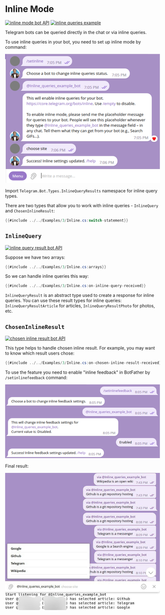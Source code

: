 # Inline Mode

[![inline mode bot API](https://img.shields.io/badge/Bot_API_Object-Inline%20Mode-blue.svg?style=flat-square)](https://core.telegram.org/bots/api#inline-mode)
[![inline queries example](https://img.shields.io/badge/Examples-Inline%20Queries-green?style=flat-square)](https://github.com/TelegramBots/Telegram.Bot.Examples/blob/master/Telegram.Bot.Examples.InlineQueries/Program.cs)

Telegram bots can be queried directly in the chat or via inline queries.

To use inline queries in your bot, you need to set up inline mode by command:

![/setinline command in BotFather](docs/shot-setinline_command.png)

Import `Telegram.Bot.Types.InlineQueryResults` namespace for inline query types.

There are two types that allow you to work with inline queries - `InlineQuery` and `ChosenInlineResult`:

```c#
{{#include ../../Examples/3/Inline.cs:switch-statement}}
```

## `InlineQuery`

[![inline query result bot API](https://img.shields.io/badge/Bot_API_Object-InlineQueryResult-blue.svg?style=flat-square)](https://core.telegram.org/bots/api#inlinequeryresult)

Suppose we have two arrays:

```c#
{{#include ../../Examples/3/Inline.cs:arrays}}
```

So we can handle inline queries this way:

```c#
{{#include ../../Examples/3/Inline.cs:on-inline-query-received}}
```

`InlineQueryResult` is an abstract type used to create a response for inline queries. You can use these result types for inline queries: `InlineQueryResultArticle` for articles, `InlineQueryResultPhoto` for photos, etc.

## `ChosenInlineResult`

[![chosen inline result bot API](https://img.shields.io/badge/Bot_API_Object-ChosenInlineResult-blue.svg?style=flat-square)](https://core.telegram.org/bots/api#choseninlineresult)

This type helps to handle chosen inline result. For example, you may want to know which result users chose:

```csharp
{{#include ../../Examples/3/Inline.cs:on-chosen-inline-result-received}}
```

To use the feature you need to enable "inline feedback" in BotFather by `/setinlinefeedback` command:

![set inline feedback command](docs/shot-setinlinefeedback_command.png)

Final result:

![result](docs/shot-inline_bot_showcase.png)

